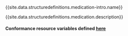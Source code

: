 {{site.data.structuredefinitions.medication-intro.name}}

{{site.data.structuredefinitions.medication.description}}

#### Conformance resource variables defined [here](http://wiki.hl7.org/index.php?title=IG_Publisher_Documentation#Jekyll)
